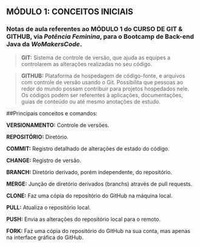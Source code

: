 ## **MÓDULO 1: CONCEITOS INICIAIS**

### Notas de aula referentes ao **MÓDULO 1** do **CURSO DE GIT & GITHUB**, via *Potência Feminina*, para o Bootcamp de Back-end Java da *WoMakersCode*.

> **GIT:** Sistema de controle de versão, que ajuda as equipes a controlarem as alterações realizadas no seu código.


> **GITHUB:** Plataforma de hospedagem de código-fonte, e arquivos com controle de versão usando o Git. Possibilita que pessoas ao redor do mundo possam contribuir para projetos hospedados nele. Os códigos podem ser referentes à aplicações, documentações, guias de conteúdo ou até mesmo anotações de estudo.

 ##Principais conceitos e comandos:

**VERSIONAMENTO:** Controle de versões.

**REPOSITÓRIO:** Diretório.

**COMMIT:** Registro detalhado de alterações de estado do código.

**CHANGE:** Registro de versão.

**BRANCH:** Diretório derivado, porém independente, do repositório.

**MERGE:** Junção de diretório derivados (branchs) através de pull requests.

**CLONE:** Faz uma cópia do repositório do GitHub na máquina local.

**PULL:** Atualiza o repositório local.

**PUSH:** Envia as alterações do repositório local para o remoto.

**FORK:** Faz uma cópia do repositório do GitHub na sua conta, mas apenas na interface gráfica do GitHub.
